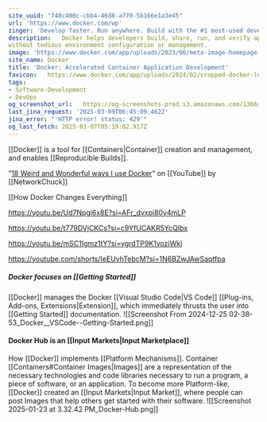 ```yaml
---
site_uuid: "748c400c-cbb4-46d8-a770-5b166e1a3e45"
url: 'https://www.docker.com/wp'
zinger: 'Develop faster. Run anywhere. Build with the #1 most-used developer tool.'
description:   Docker helps developers build, share, run, and verify applications anywhere —
without tedious environment configuration or management.
image: 'https://www.docker.com/app/uploads/2023/06/meta-image-homepage-1110x580.png'
site_name: Docker
title: 'Docker: Accelerated Container Application Development'
favicon:   https://www.docker.com/app/uploads/2024/02/cropped-docker-logo-favicon-192x192.png
tags:
- Software-Development
- DevOps
og_screenshot_url:   https://og-screenshots-prod.s3.amazonaws.com/1366x768/80/false/b9f67154bc6abfc949f785b488b9db7cdc0c8646d623112aafb52316d4b64864.jpeg
last_jina_request: '2025-03-09T06:45:09.462Z'
jina_error: "'HTTP error! status: 429'"
og_last_fetch: 2025-03-07T05:19:02.917Z
---
```

[[Docker]] is a tool for [[Containers|Container]] creation and management, and enables [[Reproducible Builds]]. 

“[18 Weird and Wonderful ways I use Docker](https://youtu.be/RUqGlWr5LBA?si=beBc8yv-4_PwEB4Q)” on [[YouTube]] by [[NetworkChuck]]

[[How Docker Changes Everything]]

https://youtu.be/Ud7Npgi6x8E?si=AFr_dvxpi80y4mLP

https://youtu.be/t779DVjCKCs?si=c9YfUCAKR5YcQIbx

https://youtu.be/mSC1Igmz1tY?si=ygrdTP9K1yozjWkj

https://youtube.com/shorts/IeEUvhTebcM?si=1N6BZwJAwSaqtfpa
##### Docker focuses on [[Getting Started]]
[[Docker]] manages the Docker [[Visual Studio Code|VS Code]] [[Plug-ins,  Add-ons,  Extensions|Extension]], which immediately thrusts the user into [[Getting Started]] documentation. 
![[Screenshot From 2024-12-25 02-38-53_Docker__VSCode--Getting-Started.png]]

#### Docker Hub is an [[Input Markets|Input Marketplace]]
How [[Docker]] implements [[Platform Mechanisms]]. Container [[Containers#Container Images|Images]] are a representation of the necessary technologies and code libraries necessary to run a program, a piece of software, or an application. To become more Platform-like, [[Docker]] created an [[Input Markets|Input Market]], where people can post Images that help others get started  with their software. 
![[Screenshot 2025-01-23 at 3.32.42 PM_Docker-Hub.png]]
